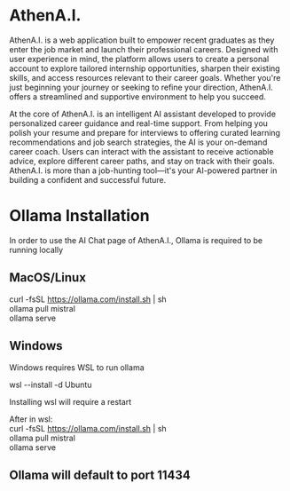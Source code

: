 # AthenA.I.
AthenA.I. is a web application built to empower recent graduates as they enter the job market and launch their professional careers. Designed with user experience in mind, the platform allows users to create a personal account to explore tailored internship opportunities, sharpen their existing skills, and access resources relevant to their career goals. Whether you're just beginning your journey or seeking to refine your direction, AthenA.I. offers a streamlined and supportive environment to help you succeed.

At the core of AthenA.I. is an intelligent AI assistant developed to provide personalized career guidance and real-time support. From helping you polish your resume and prepare for interviews to offering curated learning recommendations and job search strategies, the AI is your on-demand career coach. Users can interact with the assistant to receive actionable advice, explore different career paths, and stay on track with their goals. AthenA.I. is more than a job-hunting tool—it's your AI-powered partner in building a confident and successful future.

# Ollama Installation
In order to use the AI Chat page of AthenA.I., Ollama is required to be running locally

## MacOS/Linux
curl -fsSL https://ollama.com/install.sh | sh  
ollama pull mistral  
ollama serve  


## Windows
Windows requires WSL to run ollama  

  wsl --install -d Ubuntu  

Installing wsl will require a restart  

After in wsl:  
curl -fsSL https://ollama.com/install.sh | sh  
ollama pull mistral  
ollama serve  

## Ollama will default to port 11434  
